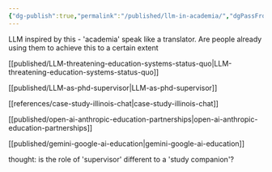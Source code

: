 ```yaml
---
{"dg-publish":true,"permalink":"/published/llm-in-academia/","dgPassFrontmatter":true,"noteIcon":""}
---
```



LLM inspired by this - 'academia' speak like a translator. Are people already using them to achieve this to a certain extent 

[[published/LLM-threatening-education-systems-status-quo\|LLM-threatening-education-systems-status-quo]]

[[published/LLM-as-phd-supervisor\|LLM-as-phd-supervisor]]

[[references/case-study-illinois-chat\|case-study-illinois-chat]]

[[published/open-ai-anthropic-education-partnerships\|open-ai-anthropic-education-partnerships]]

[[published/gemini-google-ai-education\|gemini-google-ai-education]]

thought: is the role of 'supervisor' different to a 'study companion'?

